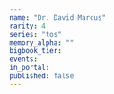 ```yaml
---
name: "Dr. David Marcus"
rarity: 4
series: "tos"
memory_alpha: ""
bigbook_tier:
events:
in_portal:
published: false
---
```

